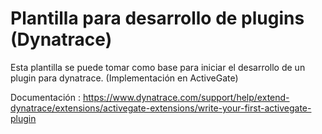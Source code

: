 # Plantilla para desarrollo de plugins (Dynatrace)


Esta plantilla se puede tomar como base para iniciar el desarrollo de un plugin para dynatrace. (Implementación en ActiveGate)

Documentación : https://www.dynatrace.com/support/help/extend-dynatrace/extensions/activegate-extensions/write-your-first-activegate-plugin
